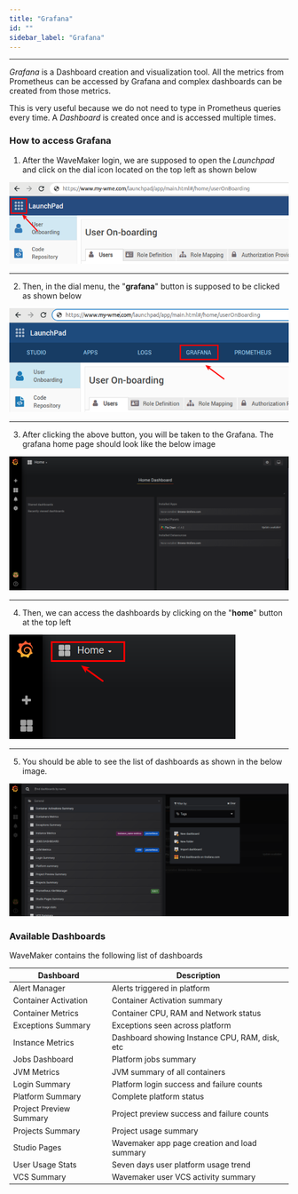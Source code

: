 ```yaml
---
title: "Grafana"
id: ""
sidebar_label: "Grafana"
---
```

---

*Grafana* is a Dashboard creation and visualization tool. All the metrics from Prometheus can be accessed by Grafana and complex dashboards can be created from those metrics.

This is very useful because we do not need to type in Prometheus queries every time. A *Dashboard* is created once and is accessed multiple times.

### How to access Grafana

1) After the WaveMaker login, we are supposed to open the *Launchpad* and click on the dial icon located on the top left as shown below

![Launchpad Dial Click](/learn/assets/wme-setup/wme-observability/kibana/launchpad-dial-open.png)

---

2) Then, in the dial menu, the "**grafana**" button is supposed to be clicked as shown below

![Launchpad Grafana Click](/learn/assets/wme-setup/wme-observability/prometheus/launchpad-grafana-click.png)

---

3) After clicking the above button, you will be taken to the Grafana. The grafana home page should look like the below image

![Grafana Home Page](/learn/assets/wme-setup/wme-observability/prometheus/grafana-home-page.png)

---

4) Then, we can access the dashboards by clicking on the "**home**" button at the top left

![Grafana Home Click](/learn/assets/wme-setup/wme-observability/prometheus/grafana-home-click.png)

---

5) You should be able to see the list of dashboards as shown in the below image.

![Grafana Dashboard List](/learn/assets/wme-setup/wme-observability/prometheus/grafana-dashboards-list.png)

### Available Dashboards

WaveMaker contains the following list of dashboards

| Dashboard   | Description |
| ----------- | ----------- |
| Alert Manager | Alerts triggered in platform |
| Container Activation | Container Activation summary |
| Container Metrics | Container CPU, RAM and Network status |
| Exceptions Summary | Exceptions seen across platform |
| Instance Metrics | Dashboard showing Instance CPU, RAM, disk, etc |
| Jobs Dashboard | Platform jobs summary |
| JVM Metrics | JVM summary of all containers |
| Login Summary | Platform login success and failure counts |
| Platform Summary | Complete platform status |
| Project Preview Summary | Project preview success and failure counts |
| Projects Summary | Project usage summary |
| Studio Pages | Wavemaker app page creation and load summary  |
| User Usage Stats | Seven days user platform usage trend |
| VCS Summary | Wavemaker user VCS activity summary  |
